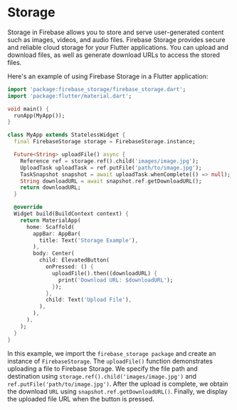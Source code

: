 # Storage

Storage in Firebase allows you to store and serve user-generated content such as images, videos, and audio files. Firebase Storage provides secure and reliable cloud storage for your Flutter applications. You can upload and download files, as well as generate download URLs to access the stored files.

Here's an example of using Firebase Storage in a Flutter application:
```dart
import 'package:firebase_storage/firebase_storage.dart';
import 'package:flutter/material.dart';

void main() {
  runApp(MyApp());
}

class MyApp extends StatelessWidget {
  final FirebaseStorage storage = FirebaseStorage.instance;

  Future<String> uploadFile() async {
    Reference ref = storage.ref().child('images/image.jpg');
    UploadTask uploadTask = ref.putFile('path/to/image.jpg');
    TaskSnapshot snapshot = await uploadTask.whenComplete(() => null);
    String downloadURL = await snapshot.ref.getDownloadURL();
    return downloadURL;
  }

  @override
  Widget build(BuildContext context) {
    return MaterialApp(
      home: Scaffold(
        appBar: AppBar(
          title: Text('Storage Example'),
        ),
        body: Center(
          child: ElevatedButton(
            onPressed: () {
              uploadFile().then((downloadURL) {
                print('Download URL: $downloadURL');
              });
            },
            child: Text('Upload File'),
          ),
        ),
      ),
    );
  }
}
```
In this example, we import the `firebase_storage package` and create an instance of `FirebaseStorage`. The `uploadFile()` function demonstrates uploading a file to Firebase Storage. We specify the file path and destination using `storage.ref().child('images/image.jpg')` and `ref.putFile('path/to/image.jpg')`. After the upload is complete, we obtain the download `URL` using `snapshot.ref.getDownloadURL()`. Finally, we display the uploaded file URL when the button is pressed.
